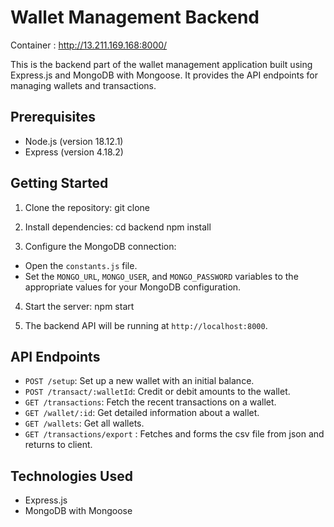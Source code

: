 # Wallet Management Backend

Container : http://13.211.169.168:8000/

This is the backend part of the wallet management application built using Express.js and MongoDB with Mongoose. It provides the API endpoints for managing wallets and transactions.

## Prerequisites

- Node.js (version 18.12.1)
- Express (version 4.18.2)

## Getting Started

1. Clone the repository:
git clone <repository-url>


2. Install dependencies:
cd backend
npm install


3. Configure the MongoDB connection:
- Open the `constants.js` file.
- Set the `MONGO_URL`, `MONGO_USER`, and `MONGO_PASSWORD` variables to the appropriate values for your MongoDB configuration.

4. Start the server:
   npm start


5. The backend API will be running at `http://localhost:8000`.

## API Endpoints

- `POST /setup`: Set up a new wallet with an initial balance.
- `POST /transact/:walletId`: Credit or debit amounts to the wallet.
- `GET /transactions`: Fetch the recent transactions on a wallet.
- `GET /wallet/:id`: Get detailed information about a wallet.
- `GET /wallets`: Get all wallets.
- `GET /transactions/export` : Fetches and forms the csv file from json and returns to client.

## Technologies Used

- Express.js
- MongoDB with Mongoose


